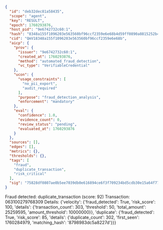 ```json
{
  "id": "deb32dec81a58435",
  "scope": "agent",
  "key": "RESULT",
  "epoch": 1760293876,
  "host_pid": "9e6742732c60:1",
  "hash": "8348a155f1096203e563560bf96ccf2359e6e68b4d59ff0890a8815252b4e412",
  "cid": "QmV18348a155f1096203e563560bf96ccf2359e6e68b",
  "aicp": {
    "prov": {
      "issuer": "9e6742732c60:1",
      "created_at": 1760293876,
      "method": "automated_fraud_detection",
      "vc_type": "VerifiableCredential"
    },
    "ucon": {
      "usage_constraints": [
        "no_pii_export",
        "audit_required"
      ],
      "purpose": "fraud_detection_analysis",
      "enforcement": "mandatory"
    },
    "eval": {
      "confidence": 1.0,
      "evidence_count": 0,
      "review_status": "pending",
      "evaluated_at": 1760293876
    }
  },
  "sources": [],
  "edges": [],
  "metrics": {},
  "thresholds": {},
  "tags": [
    "fraud",
    "duplicate_transaction",
    "risk_critical"
  ],
  "sig": "75828df0807ae0b5ee7039db0e616894ce6f3f709234bd5cdb30e15a64f77202"
}
```

Fraud detected: duplicate_transaction (score: 92)
Transaction: 063100279768309
Details: {'velocity': {'fraud_detected': True, 'risk_score': 100, 'details': {'transaction_count': 303, 'threshold': 50, 'total_amount': 25259595, 'amount_threshold': 10000000}}, 'duplicate': {'fraud_detected': True, 'risk_score': 85, 'details': {'duplicate_count': 302, 'first_seen': 1760284979, 'matching_hash': '8798983dc5a8227d'}}}
